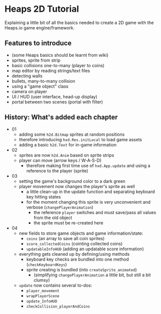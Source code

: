 # Heaps 2D Tutorial

Explaining a little bit of all the basics needed to create a 2D game with the Heaps.io game engine/framework.

## Features to introduce

- (some Heaps basics should be learnt from wiki)
- sprites, sprite from strip
- basic collisions one-to-many (player to coins)
- map editor by reading strings/text files
- detecting walls
- bullets, many-to-many collision
- using a "game object" class
- camera on player
- UI / HUD (user interface, head-up display)
- portal between two scenes (portal with filter)

## History: What's added each chapter

- 01
  - adding some `h2d.Bitmap` sprites at random positions
  - therefore introducing `hxd.Res.initLocal` to load game assets
  - adding a basic `h2d.Text` for in-game information
- 02
  - sprites are now `h2d.Anim` based on sprite strips
  - player can move (arrow keys / W-A-S-D)
    - therefore making first time use of `hxd.App.update` and using a reference to the player (sprite)
- 03
  - setting the game's background color to a dark green
  - player movement now changes the player's sprite as well
    - a little clean-up in the update function and separating keyboard key hitting states
    - for the moment changing this sprite is very unconvenient and verbose (`changePlayerAnimation`)
      - the reference `player` switches and must save/pass all values from the old object
      - the sprite must be re-created here
- 04
  - new fields to store game objects and game information/state:
    - `coins` (an array to save all coin sprites)
    - `score_collectedCoins` (cointing collected coins)
    - `updatableInfoHUD` (adding an updatable score information)
  - everything gets cleaned up by defining/using methods
    - keyboard key checks are bundled into one method (`checkKeyboardKeys`)
    - sprite creating is bundled (into `createSprite_animated`)
      - (simplifying `changePlayerAnimation` a little bit, but still a bit clumsy)
  - `update` now contains several to-dos:
    - `player_movement`
    - `wrapPlayerScene`
    - `update_InfoHUD`
    - `checkCollision_playerAndCoins`
